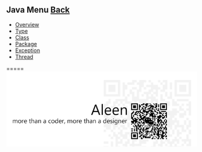 ## Java Menu [Back](./../Programming%20Menu.md)
* [Overview](./Overview/Overview.md)
* [Type](./Type/Type.md)
* [Class](./Class/Class.md)
* [Package](./Package/Package.md)
* [Exception](./Exception/Exception.md)
* [Thread](./Thread/Thread.md)

=====
<a href="http://aleen42.github.io/" target="_blank" ><img src="./../../pic/tail.gif"></a>
